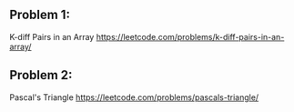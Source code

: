 ## Problem 1:
K-diff Pairs in an Array https://leetcode.com/problems/k-diff-pairs-in-an-array/



## Problem 2:
Pascal's Triangle https://leetcode.com/problems/pascals-triangle/


